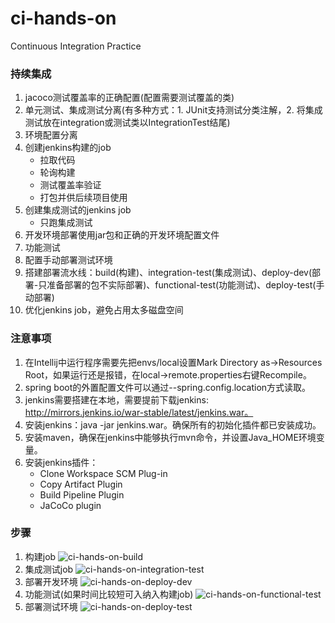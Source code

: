 # ci-hands-on
Continuous Integration Practice


### 持续集成

1. jacoco测试覆盖率的正确配置(配置需要测试覆盖的类)
2. 单元测试、集成测试分离(有多种方式：1. JUnit支持测试分类注解，2. 将集成测试放在integration或测试类以IntegrationTest结尾)
3. 环境配置分离
4. 创建jenkins构建的job
    * 拉取代码
    * 轮询构建
    * 测试覆盖率验证
    * 打包并供后续项目使用
5. 创建集成测试的jenkins job
    * 只跑集成测试
6. 开发环境部署使用jar包和正确的开发环境配置文件
7. 功能测试
8. 配置手动部署测试环境
9. 搭建部署流水线：build(构建)、integration-test(集成测试)、deploy-dev(部署-只准备部署的包不实际部署)、functional-test(功能测试)、deploy-test(手动部署)
10. 优化jenkins job，避免占用太多磁盘空间


### 注意事项

1. 在Intellij中运行程序需要先把envs/local设置Mark Directory as->Resources Root，如果运行还是报错，在local->remote.properties右键Recompile。
2. spring boot的外置配置文件可以通过--spring.config.location方式读取。
3. jenkins需要搭建在本地，需要提前下载jenkins: http://mirrors.jenkins.io/war-stable/latest/jenkins.war。
4. 安装jenkins：java -jar jenkins.war。确保所有的初始化插件都已安装成功。
5. 安装maven，确保在jenkins中能够执行mvn命令，并设置Java_HOME环境变量。
6. 安装jenkins插件：
    * Clone Workspace SCM Plug-in
    * Copy Artifact Plugin
    * Build Pipeline Plugin
    * JaCoCo plugin
    
### 步骤
    
1. 构建job
   ![ci-hands-on-build](docs/images/ci-hands-on-build.png)
2. 集成测试job
   ![ci-hands-on-integration-test](docs/images/ci-hands-on-integration-test.png)
3. 部署开发环境
   ![ci-hands-on-deploy-dev](docs/images/ci-hands-on-deploy-dev.png)
4. 功能测试(如果时间比较短可入纳入构建job)
   ![ci-hands-on-functional-test](docs/images/ci-hands-on-functional-test.png)
5. 部署测试环境
   ![ci-hands-on-deploy-test](docs/images/ci-hands-on-deploy-test.png)
